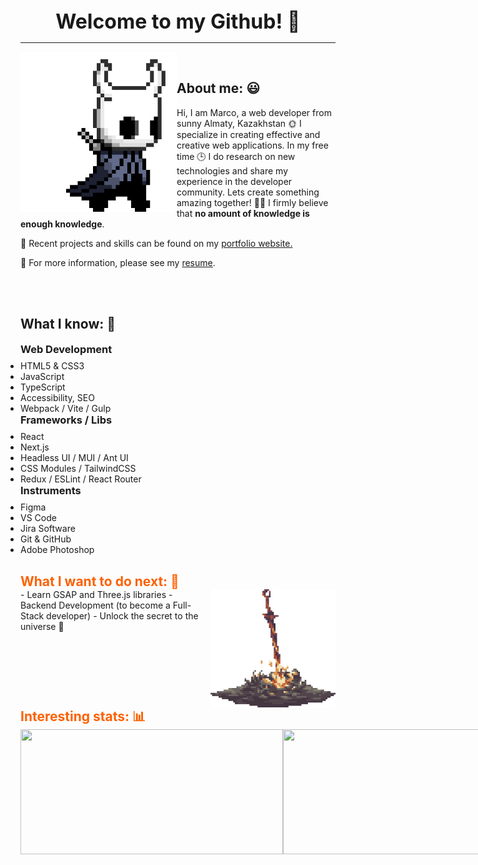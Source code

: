 <h1 align="center" style="font-size: 32px; margin: 0">Welcome to my Github! 👋</h1>

***

<img align="left" src="https://raw.githubusercontent.com/TanZng/TanZng/master/assets/hollor_knight3.gif" width="250"/>
<br />
<h2>About me: 😃</h2>

Hi, I am Marco, a web developer from sunny Almaty, Kazakhstan 🌞 I specialize in creating effective and creative web applications. In my free time 🕒 I do research on new technologies and share my experience in the developer community. Lets create something amazing together! 🚀✨ I firmly believe that **no amount of knowledge is enough knowledge**.

📁 Recent projects and skills can be found on my [portfolio website.](https://marcoskb.me/ "portfolio website.")

📌 For more information, please see my [resume](http://example.com "resume").

<br /><br />
<h2>What I know: 💼 </h2>

<ul style="margin: 0px; padding: 0px;"><h3 style="margin: 0 0 8px 0;">Web Development</h3><li>HTML5 & CSS3</li><li>JavaScript</li><li>TypeScript</li><li>Accessibility, SEO</li><li>Webpack / Vite / Gulp</li></ul>
<ul style="margin: 0px; padding: 0px;"><h3 style="margin: 0 0 8px 0;">Frameworks / Libs</h3><li>React</li><li>Next.js</li><li>Headless UI / MUI / Ant UI</li><li>CSS Modules / TailwindCSS</li><li>Redux / ESLint / React Router</li></ul>
<ul style="margin: 0px; padding: 0px;"><h3 style="margin: 0 0 8px 0;">Instruments</h3><li>Figma</li><li>VS Code</li><li>Jira Software</li><li>Git & GitHub</li><li>Adobe Photoshop</li></ul>

</div>
<h2 style="margin: 30px 0 0 0; color: #fc6203">What I want to do next: 🤔</h2>
<div style="display: flex; flex-direction: row;justify-content: space-between;"><div>- Learn GSAP and Three.js libraries
- Backend Development (to become a Full-Stack developer)
- Unlock the secret to the universe 🤭
</div>
<img src="https://raw.githubusercontent.com/TanZng/TanZng/master/assets/bonefire.gif" width="200"/>
</div>

<h2 style="margin: 0; color: #fc6203">Interesting stats: 📊</h2>
<div style="display: flex; flex-direction: row;">
<picture><source width="420" height="200" srcset="https://github-readme-stats.vercel.app/api?username=MarcoSKB&show_icons=true&theme=dark&title_color=fc6203&rank_icon=github" media="(prefers-color-scheme: dark)"/><source width="420" height="200" srcset="https://github-readme-stats.vercel.app/api?username=MarcoSKB&show_icons=true&title_color=fc6203&rank_icon=github" media="(prefers-color-scheme: light), (prefers-color-scheme: no-preference)"/><img width="420" height="200" src="https://github-readme-stats.vercel.app/api?username=MarcoSKB&show_icons=true&title_color=fc6203&rank_icon=github" />
</picture>
<picture><source width="420" height="200" srcset="https://github-readme-stats.vercel.app/api/top-langs/?username=MarcoSKB&layout=compact&theme=dark&title_color=fc6203&langs_count=8&card_width=320" media="(prefers-color-scheme: dark)"/><source width="420" height="200" srcset="https://github-readme-stats.vercel.app/api/top-langs/?username=MarcoSKB&layout=compact&title_color=fc6203" media="(prefers-color-scheme: light), (prefers-color-scheme: no-preference)"/><img width="420" height="200" src="https://github-readme-stats.vercel.app/api/top-langs/?username=MarcoSKB&layout=compact&title_color=fc6203" />
</picture>
</div>
